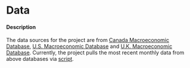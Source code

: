# Data
#### Description
The data sources for the project are from [Canada Macroeconomic Database](https://www.stevanovic.uqam.ca/DS_LCMD.html), [U.S. Macroeconomic Database](https://research.stlouisfed.org/econ/mccracken/fred-databases/) and [U.K. Macroeconomic Database](https://www.stevanovic.uqam.ca/DS_UKMD.html). Currently, the project pulls the most recent monthly data from above databases via [script](../src/script/fetch_md_data.py).


